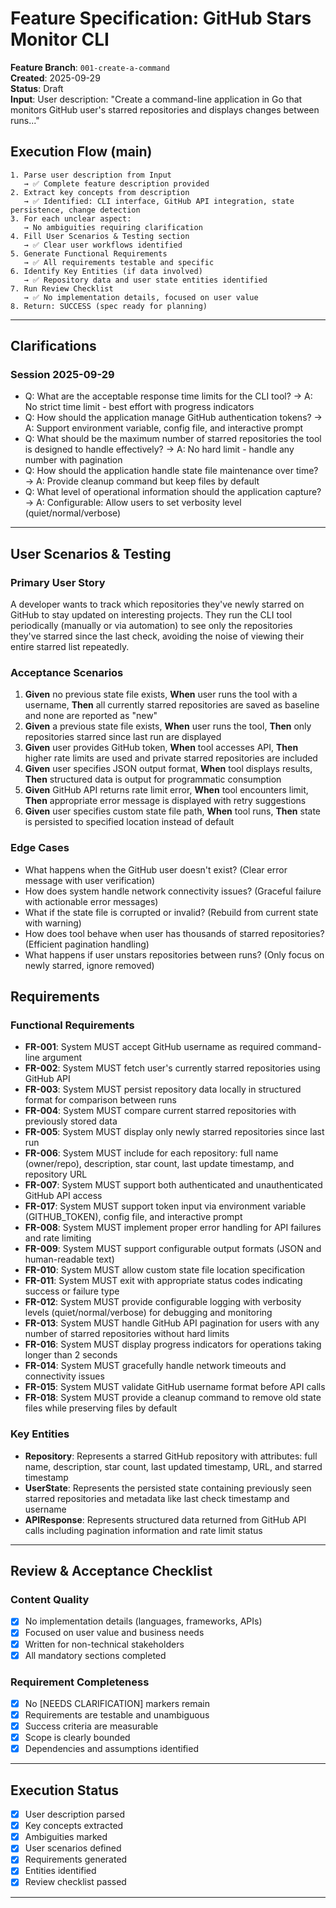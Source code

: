 # Feature Specification: GitHub Stars Monitor CLI

**Feature Branch**: `001-create-a-command`  
**Created**: 2025-09-29  
**Status**: Draft  
**Input**: User description: "Create a command-line application in Go that monitors GitHub user's starred repositories and displays changes between runs..."

## Execution Flow (main)
```
1. Parse user description from Input
   → ✅ Complete feature description provided
2. Extract key concepts from description
   → ✅ Identified: CLI interface, GitHub API integration, state persistence, change detection
3. For each unclear aspect:
   → No ambiguities requiring clarification
4. Fill User Scenarios & Testing section
   → ✅ Clear user workflows identified
5. Generate Functional Requirements
   → ✅ All requirements testable and specific
6. Identify Key Entities (if data involved)
   → ✅ Repository data and user state entities identified
7. Run Review Checklist
   → ✅ No implementation details, focused on user value
8. Return: SUCCESS (spec ready for planning)
```

---

## Clarifications

### Session 2025-09-29
- Q: What are the acceptable response time limits for the CLI tool? → A: No strict time limit - best effort with progress indicators
- Q: How should the application manage GitHub authentication tokens? → A: Support environment variable, config file, and interactive prompt
- Q: What should be the maximum number of starred repositories the tool is designed to handle effectively? → A: No hard limit - handle any number with pagination
- Q: How should the application handle state file maintenance over time? → A: Provide cleanup command but keep files by default
- Q: What level of operational information should the application capture? → A: Configurable: Allow users to set verbosity level (quiet/normal/verbose)

---

## User Scenarios & Testing

### Primary User Story
A developer wants to track which repositories they've newly starred on GitHub to stay updated on interesting projects. They run the CLI tool periodically (manually or via automation) to see only the repositories they've starred since the last check, avoiding the noise of viewing their entire starred list repeatedly.

### Acceptance Scenarios
1. **Given** no previous state file exists, **When** user runs the tool with a username, **Then** all currently starred repositories are saved as baseline and none are reported as "new"
2. **Given** a previous state file exists, **When** user runs the tool, **Then** only repositories starred since last run are displayed
3. **Given** user provides GitHub token, **When** tool accesses API, **Then** higher rate limits are used and private starred repositories are included
4. **Given** user specifies JSON output format, **When** tool displays results, **Then** structured data is output for programmatic consumption
5. **Given** GitHub API returns rate limit error, **When** tool encounters limit, **Then** appropriate error message is displayed with retry suggestions
6. **Given** user specifies custom state file path, **When** tool runs, **Then** state is persisted to specified location instead of default

### Edge Cases
- What happens when the GitHub user doesn't exist? (Clear error message with user verification)
- How does system handle network connectivity issues? (Graceful failure with actionable error messages)
- What if the state file is corrupted or invalid? (Rebuild from current state with warning)
- How does tool behave when user has thousands of starred repositories? (Efficient pagination handling)
- What happens if user unstars repositories between runs? (Only focus on newly starred, ignore removed)

## Requirements

### Functional Requirements
- **FR-001**: System MUST accept GitHub username as required command-line argument
- **FR-002**: System MUST fetch user's currently starred repositories using GitHub API
- **FR-003**: System MUST persist repository data locally in structured format for comparison between runs
- **FR-004**: System MUST compare current starred repositories with previously stored data
- **FR-005**: System MUST display only newly starred repositories since last run
- **FR-006**: System MUST include for each repository: full name (owner/repo), description, star count, last update timestamp, and repository URL
- **FR-007**: System MUST support both authenticated and unauthenticated GitHub API access
- **FR-017**: System MUST support token input via environment variable (GITHUB_TOKEN), config file, and interactive prompt
- **FR-008**: System MUST implement proper error handling for API failures and rate limiting
- **FR-009**: System MUST support configurable output formats (JSON and human-readable text)
- **FR-010**: System MUST allow custom state file location specification
- **FR-011**: System MUST exit with appropriate status codes indicating success or failure type
- **FR-012**: System MUST provide configurable logging with verbosity levels (quiet/normal/verbose) for debugging and monitoring
- **FR-013**: System MUST handle GitHub API pagination for users with any number of starred repositories without hard limits
- **FR-016**: System MUST display progress indicators for operations taking longer than 2 seconds
- **FR-014**: System MUST gracefully handle network timeouts and connectivity issues
- **FR-015**: System MUST validate GitHub username format before API calls
- **FR-018**: System MUST provide a cleanup command to remove old state files while preserving files by default

### Key Entities
- **Repository**: Represents a starred GitHub repository with attributes: full name, description, star count, last updated timestamp, URL, and starred timestamp
- **UserState**: Represents the persisted state containing previously seen starred repositories and metadata like last check timestamp and username
- **APIResponse**: Represents structured data returned from GitHub API calls including pagination information and rate limit status

---

## Review & Acceptance Checklist

### Content Quality
- [x] No implementation details (languages, frameworks, APIs)
- [x] Focused on user value and business needs
- [x] Written for non-technical stakeholders
- [x] All mandatory sections completed

### Requirement Completeness
- [x] No [NEEDS CLARIFICATION] markers remain
- [x] Requirements are testable and unambiguous  
- [x] Success criteria are measurable
- [x] Scope is clearly bounded
- [x] Dependencies and assumptions identified

---

## Execution Status

- [x] User description parsed
- [x] Key concepts extracted
- [x] Ambiguities marked
- [x] User scenarios defined
- [x] Requirements generated
- [x] Entities identified
- [x] Review checklist passed

---
